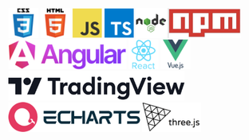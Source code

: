  <!-- [![nemo-crypto](https://github-readme-stats.vercel.app/api?username=nemo-crypto)](https://github.com/anuraghazra/github-readme-stats) -->
 <!-- [![nemo-crypto](https://github-profile-trophy.vercel.app/?username=nemo-crypto)](https://github.com/ryo-ma/github-profile-trophy) -->
<span > 
<img height="60" src="https://raw.githubusercontent.com/devicons/devicon/master/icons/css3/css3-original-wordmark.svg" />
<img height="60" src="https://raw.githubusercontent.com/devicons/devicon/master/icons/html5/html5-original-wordmark.svg" />
<img height="60" src="https://raw.githubusercontent.com/devicons/devicon/master/icons/javascript/javascript-original.svg" />
<img height="60" src="https://raw.githubusercontent.com/devicons/devicon/master/icons/typescript/typescript-original.svg" />
<img height="60" src="https://raw.githubusercontent.com/devicons/devicon/master/icons/nodejs/nodejs-original-wordmark.svg" />
<img height="60" src="./npm.png" />
<img height="60" src="./Angular.png" />
<img height="60" src="https://raw.githubusercontent.com/devicons/devicon/master/icons/react/react-original-wordmark.svg" />
<img height="60" src="https://raw.githubusercontent.com/devicons/devicon/master/icons/vuejs/vuejs-original-wordmark.svg" />
<img height="60" src="./tv.png" />
<img height="60" src="./echarts.png" />
<img height="60" src="./threeJs.png" />
</span>




